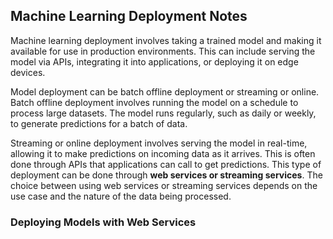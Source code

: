 ## Machine Learning Deployment Notes
Machine learning deployment involves taking a trained model and making it available for use in production environments. This can include serving the model via APIs, integrating it into applications, or deploying it on edge devices.

Model deployment can be batch offline deployment or streaming or online.
Batch offline deployment involves running the model on a schedule to process large datasets. The model runs regularly, such as daily or weekly, to generate predictions for a batch of data.

Streaming or online deployment involves serving the model in real-time, allowing it to make predictions on incoming data as it arrives. This is often done through APIs that applications can call to get predictions. This type of deployment can be done through **web services or streaming services**. The choice between using web services or streaming services depends on the use case and the nature of the data being processed.


### Deploying Models with Web Services
